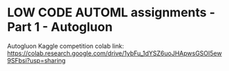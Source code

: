 # LOW CODE AUTOML assignments - Part 1 - Autogluon
Autogluon Kaggle competition 
colab link: https://colab.research.google.com/drive/1ybFu_1dYSZ6uoJHApwsGSOI5ew9SFbsi?usp=sharing
